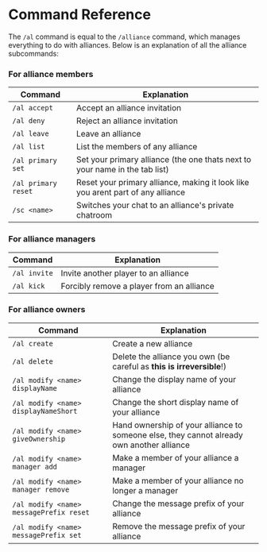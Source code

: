# Command Reference

The `/al` command is equal to the `/alliance` command, 
which manages everything to do with alliances.
Below is an explanation of all the alliance subcommands:

### For alliance members

| Command | Explanation |
|---------|-------------|
| `/al accept` | Accept an alliance invitation |
| `/al deny` | Reject an alliance invitation |
| `/al leave` | Leave an alliance |
| `/al list` | List the members of any alliance |
| `/al primary set` | Set your primary alliance (the one thats next to your name in the tab list) |
| `/al primary reset` | Reset your primary alliance, making it look like you arent part of any alliance |
| `/sc <name>` | Switches your chat to an alliance's private chatroom |

### For alliance managers

| Command | Explanation |
|---------|-------------|
| `/al invite` | Invite another player to an alliance |
| `/al kick` | Forcibly remove a player from an alliance |

### For alliance owners

| Command | Explanation |
|---------|-------------|
| `/al create` | Create a new alliance |
| `/al delete` | Delete the alliance you own (be careful as **this is irreversible**!) |
| `/al modify <name> displayName` | Change the display name of your alliance |
| `/al modify <name> displayNameShort` | Change the short display name of your alliance |
| `/al modify <name> giveOwnership` | Hand ownership of your alliance to someone else, they cannot already own another alliance |
| `/al modify <name> manager add` | Make a member of your alliance a manager |
| `/al modify <name> manager remove` | Make a member of your alliance no longer a manager |
| `/al modify <name> messagePrefix reset` | Change the message prefix of your alliance |
| `/al modify <name> messagePrefix set` | Remove the message prefix of your alliance |
